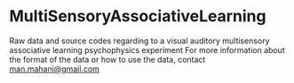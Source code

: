 # MultiSensoryAssociativeLearning
Raw data and source codes regarding to a visual auditory multisensory associative learning psychophysics experiment
For more information about the format of the data or how to use the data, contact man.mahani@gmail.com
